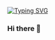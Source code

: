 [![Typing SVG](https://readme-typing-svg.herokuapp.com?font=Fira+Code&pause=1000&center=true&vCenter=true&width=435&lines=fmt.Println(%22Hello+World%22);I'm+Skylor)](https://git.io/typing-svg)

### Hi there 👋

<!--
**Skylor-Tang/Skylor-Tang** is a ✨ _special_ ✨ repository because its `README.md` (this file) appears on your GitHub profile.

Here are some ideas to get you started:

- 🔭 I’m currently working on ...
- 🌱 I’m currently learning ...
- 👯 I’m looking to collaborate on ...
- 🤔 I’m looking for help with ...
- 💬 Ask me about ...
- 📫 How to reach me: ...
- 😄 Pronouns: ...
- ⚡ Fun fact: ...
-->
